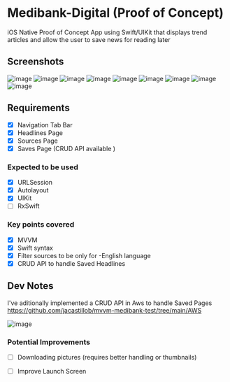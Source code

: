 # Medibank-Digital  (Proof of Concept)

 iOS Native Proof of Concept App using Swift/UIKit that displays trend articles and allow the user to save news for reading later

## Screenshots

![image](https://user-images.githubusercontent.com/17581178/129751970-cf050dc5-31d5-45c9-873c-810f18c06db5.png)
![image](https://user-images.githubusercontent.com/17581178/130055616-6e0651c4-f45b-4ea2-9c33-8198418f6186.png)
![image](https://user-images.githubusercontent.com/17581178/130055684-c73b4189-4db0-4e7a-882f-af9468757163.png)
![image](https://user-images.githubusercontent.com/17581178/130056919-32306fc3-7c45-4e3f-b40b-6c7ed03967cc.png)
![image](https://user-images.githubusercontent.com/17581178/130055773-8492d0d9-6d35-4950-9089-6f1a6715df9d.png)
![image](https://user-images.githubusercontent.com/17581178/130055819-814785d7-2a3c-42c0-9f6b-7a23178363c2.png)
![image](https://user-images.githubusercontent.com/17581178/130055855-02585079-82cb-419b-b722-b7dc58761daf.png)
![image](https://user-images.githubusercontent.com/17581178/130057216-b216aa57-8264-4bdb-8371-3c80b20b1e42.png)
![image](https://user-images.githubusercontent.com/17581178/130055160-0786b9d7-1794-454f-937a-d6662f5a6bca.png)



## Requirements

- [x] Navigation Tab Bar
- [x] Headlines Page
- [x] Sources Page
- [x] Saves Page (CRUD API available )

### Expected to be used

- [x] URLSession
- [x] Autolayout
- [x] UIKit
- [ ] RxSwift

### Key points covered

- [x] MVVM
- [x] Swift syntax
- [x] Filter sources to be only for -English language
- [x] CRUD API to handle Saved Headlines

## Dev Notes

I've aditionally implemented a CRUD API in Aws to handle Saved Pages https://github.com/jacastillob/mvvm-medibank-test/tree/main/AWS

![image](https://user-images.githubusercontent.com/17581178/130054466-0ce8167c-ea54-4e61-8e73-d6c53401a89a.png)


### Potential Improvements

- [ ] Downloading pictures (requires better handling or thumbnails)
- [ ] Improve Launch Screen


